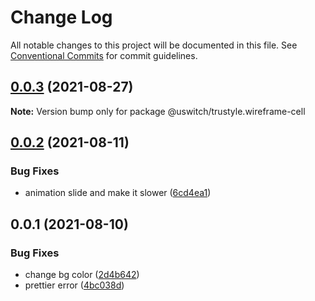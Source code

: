# Change Log

All notable changes to this project will be documented in this file.
See [Conventional Commits](https://conventionalcommits.org) for commit guidelines.

## [0.0.3](https://github.com/uswitch/trustyle/compare/@uswitch/trustyle.wireframe-cell@0.0.2...@uswitch/trustyle.wireframe-cell@0.0.3) (2021-08-27)

**Note:** Version bump only for package @uswitch/trustyle.wireframe-cell





## [0.0.2](https://github.com/uswitch/trustyle/compare/@uswitch/trustyle.wireframe-cell@0.0.1...@uswitch/trustyle.wireframe-cell@0.0.2) (2021-08-11)


### Bug Fixes

* animation slide and make it slower ([6cd4ea1](https://github.com/uswitch/trustyle/commit/6cd4ea1))





## 0.0.1 (2021-08-10)


### Bug Fixes

* change bg color ([2d4b642](https://github.com/uswitch/trustyle/commit/2d4b642))
* prettier error ([4bc038d](https://github.com/uswitch/trustyle/commit/4bc038d))

